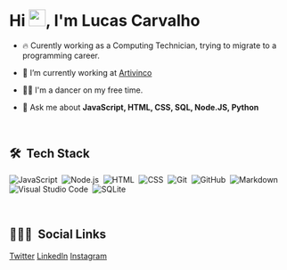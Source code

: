 <h1 align="left">Hi <img src="https://raw.githubusercontent.com/kaueMarques/kaueMarques/master/hi.gif" width="30px">, I'm Lucas Carvalho</h1>

- 🔥 Curently working as a Computing Technician, trying to migrate to a programming career.

- 🔭 I’m currently working at [Artivinco](https://www.artivinco.com.br)

- 🕺🏼 I'm a dancer on my free time.

- 💬 Ask me about **JavaScript, HTML, CSS, SQL, Node.JS, Python**

<br>

## 🛠 &nbsp;Tech Stack

![JavaScript](https://img.shields.io/badge/-JavaScript-05122A?style=flat&logo=javascript)&nbsp;
![Node.js](https://img.shields.io/badge/-Node.js-05122A?style=flat&logo=node.js)&nbsp;
![HTML](https://img.shields.io/badge/-HTML-05122A?style=flat&logo=HTML5)&nbsp;
![CSS](https://img.shields.io/badge/-CSS-05122A?style=flat&logo=CSS3&logoColor=1572B6)&nbsp;
![Git](https://img.shields.io/badge/-Git-05122A?style=flat&logo=git)&nbsp;
![GitHub](https://img.shields.io/badge/-GitHub-05122A?style=flat&logo=github)&nbsp;
![Markdown](https://img.shields.io/badge/-Markdown-05122A?style=flat&logo=markdown)&nbsp;
![Visual Studio Code](https://img.shields.io/badge/-Visual%20Studio%20Code-05122A?style=flat&logo=visual-studio-code&logoColor=007ACC)&nbsp;
![SQLite](https://img.shields.io/badge/-SQLite-05122A?style=flat&logo=sqlite)&nbsp;

<br>

## 👨🏽‍🦲 &nbsp;Social Links

<a href="https://twitter.com/lucasoliveiraC6" target="_blank">Twitter</a>
<a href="https://www.linkedin.com/in/lucas-oliveira-c6" target="_blank">LinkedIn</a>
<a href="https://instagram.com/lucasoliveirac6" target="_blank">Instagram</a>
